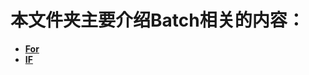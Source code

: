 # 本文件夹主要介绍Batch相关的内容：

+ **[For](https://github.com/lowkeyway/Embedded/blob/master/Software/Language/Batch/00_For.md)**
+ **[IF](https://github.com/lowkeyway/Embedded/blob/master/Software/Language/Batch/00_For.md)**
